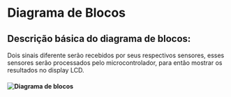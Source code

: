 # Diagrama de Blocos

## Descrição básica do diagrama de blocos:  
Dois sinais diferente serão recebidos por seus respectivos sensores, esses sensores serão processados pelo microcontrolador, para então
mostrar os resultados no display LCD.


#### ![Diagrama de blocos](https://github.com/user-attachments/assets/5bc94487-e463-4839-9487-04b369517917)
